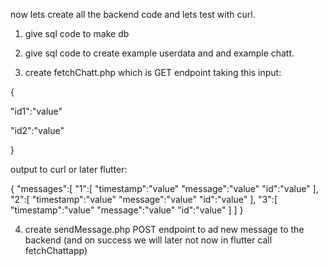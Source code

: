 now lets create all the backend code and lets test with curl.

1. give sql code to make db


3. give sql code to create example userdata and and example chatt.

4. create fetchChatt.php which is GET endpoint taking this
input:

{

"id1":"value"

"id2":"value"

}

output to curl or later flutter:

{
"messages":[
	"1":[
		"timestamp":"value"
		"message":"value"
		 "id":"value"
	],
	"2":[
		"timestamp":"value"
		"message":"value"
		 "id":"value"
	],
	"3":[
		"timestamp":"value"
		"message":"value"
		 "id":"value"
	]
]
}

4. create sendMessage.php POST endpoint to ad new message to the backend (and on success we will later not now in flutter call fetchChattapp)
